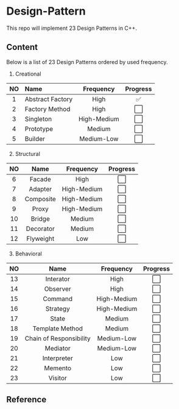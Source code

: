 # Design-Pattern
This repo will implement 23 Design Patterns in C++.

## Content
Below is a list of 23 Design Patterns ordered by used frequency.

1. Creational

|   NO      |   Name                        |   Frequency   |   Progress    |
|   :---:   |   :---                       |   :---:       |   :---:       |
|   1       |   Abstract Factory            |   High        |   ✅          |
|   2       |   Factory Method              |   High        |   ⬜️          |
|   3       |   Singleton                   |   High-Medium |   ⬜️          |
|   4       |   Prototype                   |   Medium      |   ⬜️          |
|   5       |   Builder                     |   Medium-Low  |   ⬜️          |

2. Structural

|   NO      |   Name                        |   Frequency   |   Progress    |
|   :---:   |   :---:                       |   :---:       |   :---:       |
|   6       |   Facade                      |   High        |   ⬜️          |
|   7       |   Adapter                     |   High-Medium |   ⬜️          |
|   8       |   Composite                   |   High-Medium |   ⬜️          |
|   9       |   Proxy                       |   High-Medium |   ⬜️          |
|   10      |   Bridge                      |   Medium      |   ⬜️          |
|   11      |   Decorator                   |   Medium      |   ⬜️          |
|   12      |   Flyweight                   |   Low         |   ⬜️          |

3. Behavioral

|   NO      |   Name                        |   Frequency   |   Progress    |
|   :---:   |   :---:                       |   :---:       |   :---:       |
|   13      |   Interator                   |   High        |   ⬜️          |
|   14      |   Observer                    |   High        |   ⬜️          |
|   15      |   Command                     |   High-Medium |   ⬜️          |
|   16      |   Strategy                    |   High-Medium |   ⬜️          |
|   17      |   State                       |   Medium      |   ⬜️          |
|   18      |   Template Method             |   Medium      |   ⬜️          |
|   19      |   Chain of Responsibility     |   Medium-Low  |   ⬜️          |
|   20      |   Mediator                    |   Medium-Low  |   ⬜️          |
|   21      |   Interpreter                 |   Low         |   ⬜️          |
|   22      |   Memento                     |   Low         |   ⬜️          |
|   23      |   Visitor                     |   Low         |   ⬜️          |

## Reference